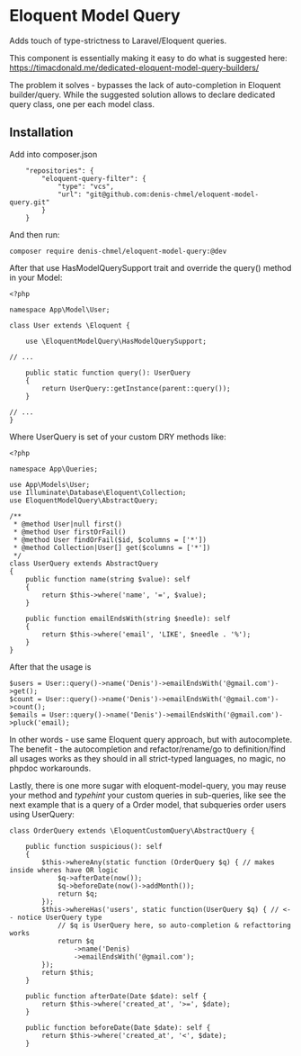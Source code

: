 # Eloquent Model Query

Adds touch of type-strictness to Laravel/Eloquent queries.

This component is essentially making it easy to do what is suggested here:
https://timacdonald.me/dedicated-eloquent-model-query-builders/

The problem it solves - bypasses the lack of auto-completion in Eloquent builder/query. While the suggested solution allows to declare dedicated query class, one per each model class.

## Installation
Add into composer.json
```
    "repositories": {
        "eloquent-query-filter": {
            "type": "vcs",
            "url": "git@github.com:denis-chmel/eloquent-model-query.git"
        }
    }
```
And then run:
```
composer require denis-chmel/eloquent-model-query:@dev
```

After that use HasModelQuerySupport trait and override the query() method in your Model:
```
<?php

namespace App\Model\User;

class User extends \Eloquent {

    use \EloquentModelQuery\HasModelQuerySupport;

// ...

    public static function query(): UserQuery
    {
        return UserQuery::getInstance(parent::query());
    }

// ...
}
```

Where UserQuery is set of your custom DRY methods like:
```
<?php

namespace App\Queries;

use App\Models\User;
use Illuminate\Database\Eloquent\Collection;
use EloquentModelQuery\AbstractQuery;

/**
 * @method User|null first()
 * @method User firstOrFail()
 * @method User findOrFail($id, $columns = ['*'])
 * @method Collection|User[] get($columns = ['*'])
 */
class UserQuery extends AbstractQuery
{
    public function name(string $value): self
    {
        return $this->where('name', '=', $value);
    }

    public function emailEndsWith(string $needle): self
    {
        return $this->where('email', 'LIKE', $needle . '%');
    }
}
```

After that the usage is
```
$users = User::query()->name('Denis')->emailEndsWith('@gmail.com')->get();
$count = User::query()->name('Denis')->emailEndsWith('@gmail.com')->count();
$emails = User::query()->name('Denis')->emailEndsWith('@gmail.com')->pluck('email);
```
In other words - use same Eloquent query approach, but with autocomplete. The benefit - the autocompletion and refactor/rename/go to definition/find all usages works as they should in all strict-typed languages, no magic, no phpdoc workarounds.

Lastly, there is one more sugar with eloquent-model-query, you may reuse your method and *typehint* your custom queries in sub-queries, like see the next example that is a query of a Order model, that subqueries order users using UserQuery:

```
class OrderQuery extends \EloquentCustomQuery\AbstractQuery {

    public function suspicious(): self
    {
        $this->whereAny(static function (OrderQuery $q) { // makes inside wheres have OR logic
            $q->afterDate(now());
            $q->beforeDate(now()->addMonth());
            return $q;
        });
        $this->whereHas('users', static function(UserQuery $q) { // <-- notice UserQuery type
            // $q is UserQuery here, so auto-completion & refacttoring works 
            return $q
                ->name('Denis)
                ->emailEndsWith('@gmail.com');
        });
        return $this;
    }

    public function afterDate(Date $date): self {
        return $this->where('created_at', '>=', $date);
    }

    public function beforeDate(Date $date): self {
        return $this->where('created_at', '<', $date);
    }
```
